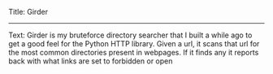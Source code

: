 Title: Girder

----

Text: Girder is my bruteforce directory searcher that I built a while ago to get a good feel for the Python HTTP library. Given a url, it scans that url for the most common directories present in webpages. If it finds any it reports back with what links are set to forbidden or open